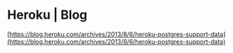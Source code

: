 <!--
id: 58168900522
link: http://tumblr.atmos.org/post/58168900522/heroku-blog
slug: heroku-blog
date: Tue Aug 13 2013 11:51:24 GMT-0700 (PDT)
publish: 2013-08-013
tags: 
title: Heroku | Blog
-->


Heroku | Blog
=============

[https://blog.heroku.com/archives/2013/8/6/heroku-postgres-support-data](https://blog.heroku.com/archives/2013/8/6/heroku-postgres-support-data)

